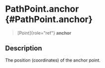 PathPoint.anchor {#PathPoint.anchor}
================

> [Point]{role="ref"} **anchor**

Description
-----------

The position (coordinates) of the anchor point.
